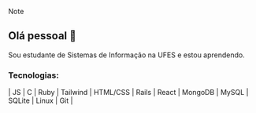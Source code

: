 > [!NOTE]  
>## Olá pessoal 👋
>Sou estudante de Sistemas de Informação na UFES e estou aprendendo.
>
>### Tecnologias:
>| JS | C | Ruby | Tailwind | HTML/CSS | Rails | React | MongoDB | MySQL | SQLite | Linux | Git |
